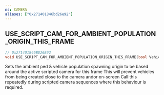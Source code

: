 ```yaml
---
ns: CAMERA
aliases: ["0x271401846bd26e92"]
---
```

## USE_SCRIPT_CAM_FOR_AMBIENT_POPULATION_ORIGIN_THIS_FRAME

```c
// 0x271401846BD26E92
void USE_SCRIPT_CAM_FOR_AMBIENT_POPULATION_ORIGIN_THIS_FRAME(bool Vehicles, bool Peds);
```

Sets the ambient ped & vehicle population spawning origin to be based around the active scripted camera for this frame This will prevent vehicles from being created close to the camera andor on-screen Call this repeatedly during scripted camera sequences where this behaviour is required.

